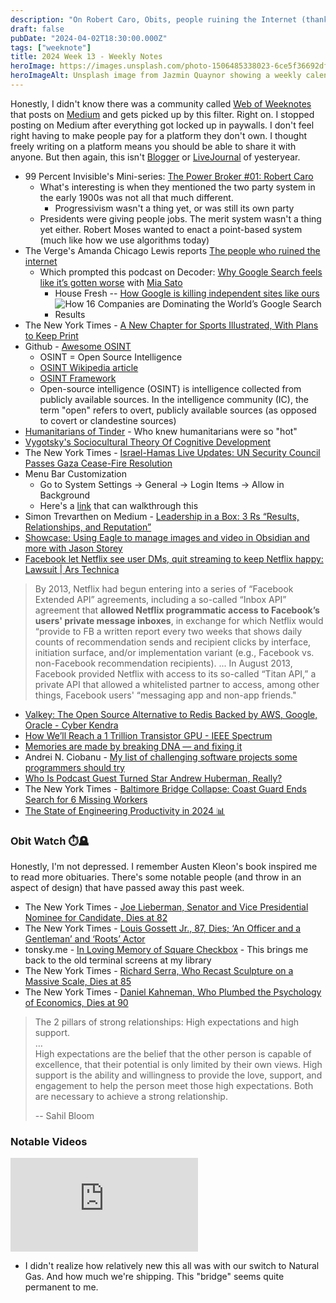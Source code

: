 ```yaml
---
description: "On Robert Caro, Obits, people ruining the Internet (thanks SEO), Facebook and Netflix were in bed with your DMs, and the Baltimore Bridge fiasco."
draft: false
pubDate: "2024-04-02T18:30:00.000Z"
tags: ["weeknote"]
title: 2024 Week 13 - Weekly Notes
heroImage: https://images.unsplash.com/photo-1506485338023-6ce5f36692df?ixlib=rb-4.0.3&ixid=M3wxMjA3fDB8MHxwaG90by1wYWdlfHx8fGVufDB8fHx8fA%3D%3D&auto=format&fit=crop&w=2370&q=80
heroImageAlt: Unsplash image from Jazmin Quaynor showing a weekly calendar
---
```


Honestly, I didn't know there was a community called [Web of Weeknotes](https://weeknot.es/) that posts on [Medium](https://medium.com/) and gets picked up by this filter. Right on. I stopped posting on Medium after everything got locked up in paywalls. I don't feel right having to make people pay for a platform they don't own. I thought freely writing on a platform means you should be able to share it with anyone. But then again, this isn't [Blogger](https://www.blogger.com/about/) or [LiveJournal](https://www.livejournal.com/) of yesteryear.

- 99 Percent Invisible's Mini-series: [The Power Broker #01: Robert Caro](https://99percentinvisible.org/episode/power-broker-01-robert-caro/)
  - What's interesting is when they mentioned the two party system in the early 1900s was not all that much different.
    - Progressivism wasn't a thing yet, or was still its own party
  - Presidents were giving people jobs. The merit system wasn't a thing yet either. Robert Moses wanted to enact a point-based system (much like how we use algorithms today)
- The Verge's Amanda Chicago Lewis reports [The people who ruined the internet](https://www.theverge.com/features/23931789/seo-search-engine-optimization-experts-google-results)
  - Which prompted this podcast on Decoder: [Why Google Search feels like it’s gotten worse](https://podcasts.apple.com/us/podcast/why-google-search-feels-like-its-gotten-worse/id1011668648?i=1000649171711) with [Mia Sato](https://www.theverge.com/authors/mia-sato)
    - House Fresh -- [How Google is killing independent sites like ours](https://housefresh.com/david-vs-digital-goliaths/)
    - ![How 16 Companies are Dominating the World’s Google Search Results](https://housefresh.com/wp-content/uploads/2024/02/16-companies-dominating-google-search-results-2024.jpg)
- The New York Times - [A New Chapter for Sports Illustrated, With Plans to Keep Print](https://www.nytimes.com/2024/03/18/business/sports-illustrated-magazine.html?partner=slack&smid=sl-share)
- Github - [Awesome OSINT](https://github.com/jivoi/awesome-osint?tab=readme-ov-file#-job-search-resources)
  - OSINT = Open Source Intelligence
  - [OSINT Wikipedia article](https://en.wikipedia.org/wiki/Open-source_intelligence)
  - [OSINT Framework](https://osintframework.com/)
  - Open-source intelligence (OSINT) is intelligence collected from publicly available sources. In the intelligence community (IC), the term "open" refers to overt, publicly available sources (as opposed to covert or clandestine sources)
- [Humanitarians of Tinder](https://humanitariansoftinder.com/) - Who knew humanitarians were so "hot"
- [Vygotsky's Sociocultural Theory Of Cognitive Development](https://www.simplypsychology.org/vygotsky.html)
- The New York Times - [Israel-Hamas Live Updates: UN Security Council Passes Gaza Cease-Fire Resolution](https://www.nytimes.com/live/2024/03/25/world/israel-hamas-war-gaza-news?campaign_id=190&emc=edit_ufn_20240325&instance_id=118465&nl=from-the-times&regi_id=197092347&segment_id=161714&te=1&user_id=53888c42b17ce2b613ad43a8e73d64ef)
- Menu Bar Customization
  - Go to System Settings -> General -> Login Items -> Allow in Background
  - Here's a [link](https://www.makeuseof.com/how-to-remove-menu-bar-items-mac/) that can walkthrough this
- Simon Trevarthen on Medium - [Leadership in a Box: 3 Rs “Results, Relationships, and Reputation”](https://simontrevarthen.medium.com/leadership-in-a-box-3-rs-results-relationships-and-reputation-f6853e582eeb)
- [Showcase: Using Eagle to manage images and video in Obsidian and more with Jason Storey](https://community.linkingyourthinking.com/c/community-events/showcase-using-eagle-to-manage-images-and-video-in-obsidian-and-more-with-jason-storey)
- [Facebook let Netflix see user DMs, quit streaming to keep Netflix happy: Lawsuit | Ars Technica](https://arstechnica.com/gadgets/2024/03/netflix-ad-spend-led-to-facebook-dm-access-end-of-facebook-streaming-biz-lawsuit/)

> By 2013, Netflix had begun entering into a series of “Facebook Extended API” agreements, including a so-called “Inbox API” agreement that **allowed Netflix programmatic access to Facebook’s users' private message inboxes**, in exchange for which Netflix would “provide to FB a written report every two weeks that shows daily counts of recommendation sends and recipient clicks by interface, initiation surface, and/or implementation variant (e.g., Facebook vs. non-Facebook recommendation recipients). ... In August 2013, Facebook provided Netflix with access to its so-called “Titan API,” a private API that allowed a whitelisted partner to access, among other things, Facebook users' “messaging app and non-app friends."

- [Valkey: The Open Source Alternative to Redis Backed by AWS, Google, Oracle - Cyber Kendra](https://www.cyberkendra.com/2024/03/valkey-new-alternative-to-redis.html)
- [How We’ll Reach a 1 Trillion Transistor GPU - IEEE Spectrum](https://spectrum.ieee.org/trillion-transistor-gpu)
- [Memories are made by breaking DNA — and fixing it](https://www.nature.com/articles/d41586-024-00930-y)
- Andrei N. Ciobanu - [My list of challenging software projects some programmers should try](https://www.andreinc.net/2024/03/28/programming-projects-ideas)
- [Who Is Podcast Guest Turned Star Andrew Huberman, Really?](https://nymag.com/intelligencer/article/andrew-huberman-podcast-stanford-joe-rogan.html)
- The New York Times - [Baltimore Bridge Collapse: Coast Guard Ends Search for 6 Missing Workers](https://www.nytimes.com/live/2024/03/26/us/baltimore-bridge-collapse?campaign_id=190&emc=edit_ufn_20240326&instance_id=118566&nl=from-the-times&regi_id=197092347&segment_id=161820&te=1&user_id=53888c42b17ce2b613ad43a8e73d64ef)
- [The State of Engineering Productivity in 2024 📊](https://refactoring.fm/p/the-state-of-engineering-productivity?utm_source=tldrwebdev)

### Obit Watch ⏱️🪦

Honestly, I'm not depressed. I remember Austen Kleon's book inspired me to read more obituaries. There's some notable people (and throw in an aspect of design) that have passed away this past week.

- The New York Times - [Joe Lieberman, Senator and Vice Presidential Nominee for Candidate, Dies at 82](https://www.nytimes.com/2024/03/27/us/politics/joseph-i-lieberman-dead.html?campaign_id=190&emc=edit_ufn_20240327&instance_id=118694&nl=from-the-times&regi_id=197092347&segment_id=161944&te=1&user_id=53888c42b17ce2b613ad43a8e73d64ef)
- The New York Times - [Louis Gossett Jr., 87, Dies; ‘An Officer and a Gentleman’ and ‘Roots’ Actor](https://www.nytimes.com/2024/03/29/movies/louis-gossett-jr-dead.html?campaign_id=190&emc=edit_ufn_20240329&instance_id=118853&nl=from-the-times&regi_id=197092347&segment_id=162111&te=1&user_id=53888c42b17ce2b613ad43a8e73d64ef)
- tonsky.me - [In Loving Memory of Square Checkbox](https://tonsky.me/blog/checkbox/) - This brings me back to the old terminal screens at my library
- The New York Times - [Richard Serra, Who Recast Sculpture on a Massive Scale, Dies at 85](https://www.nytimes.com/2024/03/26/arts/richard-serra-dead.html?campaign_id=9&emc=edit_nn_20240328&instance_id=118731&nl=the-morning&regi_id=197092347&segment_id=161978&te=1&user_id=53888c42b17ce2b613ad43a8e73d64ef)
- The New York Times - [Daniel Kahneman, Who Plumbed the Psychology of Economics, Dies at 90](https://www.nytimes.com/2024/03/27/business/daniel-kahneman-dead.html?campaign_id=9&emc=edit_nn_20240328&instance_id=118731&nl=the-morning&regi_id=197092347&segment_id=161978&te=1&user_id=53888c42b17ce2b613ad43a8e73d64ef)

> The 2 pillars of strong relationships: High expectations and high support.  
> …  
> High expectations are the belief that the other person is capable of excellence, that their potential is only limited by their own views. High support is the ability and willingness to provide the love, support, and engagement to help the person meet those high expectations. Both are necessary to achieve a strong relationship.
>
> -- Sahil Bloom

### Notable Videos

<iframe 
  class="aspect-video w-full my-2"
  src="https://www.youtube.com/embed/K2oL4SFwkkw"
  title="Natural Gas Is Scamming America | Climate Town"
  frameborder="0"
  allow="accelerometer; autoplay; clipboard-write; encrypted-media; gyroscope; picture-in-picture; web-share"
  allowfullscreen></iframe>

- I didn't realize how relatively new this all was with our switch to Natural Gas. And how much we're shipping. This "bridge" seems quite permanent to me.
